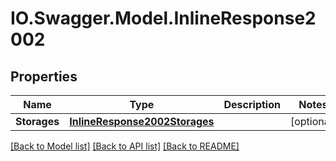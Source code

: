 # IO.Swagger.Model.InlineResponse2002
## Properties

Name | Type | Description | Notes
------------ | ------------- | ------------- | -------------
**Storages** | [**InlineResponse2002Storages**](InlineResponse2002Storages.md) |  | [optional] 

[[Back to Model list]](../README.md#documentation-for-models) [[Back to API list]](../README.md#documentation-for-api-endpoints) [[Back to README]](../README.md)

